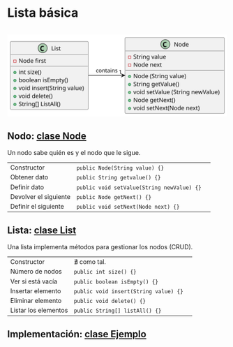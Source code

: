 # Lista básica

<div align=center>

||
|-|
![](/imagenes/modelosUML/listaBasica.svg)

</div>

## Nodo: [clase Node](/src/listas/basica/Node.java)

Un nodo sabe quién es y el nodo que le sigue.

||||
|-|-|-|
|Constructor|`public Node(String value) {}`
|Obtener dato|`public String getvalue() {}`
|Definir dato|`public void setValue(String newValue) {}`
|Devolver el siguiente|`public Node getNext() {}`
|Definir el siguiente|`public void setNext(Node next) {}`

## Lista: [clase List](/src/listas/basica/List.java)

Una lista implementa métodos para gestionar los nodos (CRUD).

||||
|-|-|-|
|Constructor|∄ como tal.
|Número de nodos|`public int size() {}`
|Ver si está vacía|`public boolean isEmpty() {}`
|Insertar elemento|`public void insert(String value) {}`
|Eliminar elemento|`public void delete() {}`
|Listar los elementos|`public String[] listAll() {}`

## Implementación: [clase Ejemplo](/src/listas/basica/Ejemplo.java)

```

```